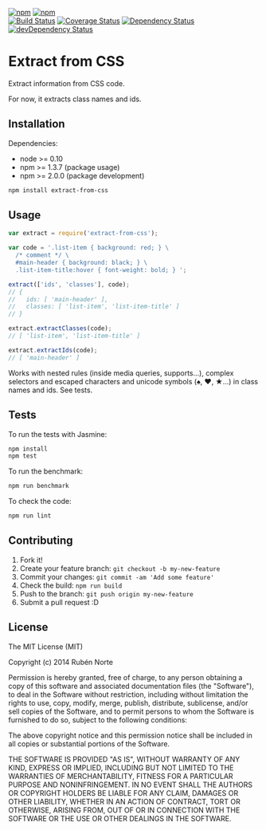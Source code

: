 [![npm](https://img.shields.io/npm/v/extract-from-css.svg)](https://npmjs.org/package/extract-from-css)
[![npm](https://img.shields.io/npm/l/extract-from-css.svg)](https://npmjs.org/package/extract-from-css)  
[![Build Status](https://travis-ci.org/rubennorte/extract-from-css.svg?branch=master)](https://travis-ci.org/rubennorte/extract-from-css)
[![Coverage Status](https://coveralls.io/repos/rubennorte/extract-from-css/badge.svg)](https://coveralls.io/r/rubennorte/extract-from-css)
[![Dependency Status](https://david-dm.org/rubennorte/extract-from-css.svg?theme=shields.io&style=flat)](https://david-dm.org/rubennorte/extract-from-css)
[![devDependency Status](https://david-dm.org/rubennorte/extract-from-css/dev-status.svg?theme=shields.io&style=flat)](https://david-dm.org/rubennorte/extract-from-css#info=devDependencies)

# Extract from CSS

Extract information from CSS code.

For now, it extracts class names and ids.

## Installation

Dependencies:

* node >= 0.10
* npm >= 1.3.7 (package usage)
* npm >= 2.0.0 (package development)

```bash
npm install extract-from-css
```

## Usage

```javascript
var extract = require('extract-from-css');

var code = '.list-item { background: red; } \
  /* comment */ \
  #main-header { background: black; } \
  .list-item-title:hover { font-weight: bold; } ';

extract(['ids', 'classes'], code);
// {
//   ids: [ 'main-header' ],
//   classes: [ 'list-item', 'list-item-title' ]
// }

extract.extractClasses(code);
// [ 'list-item', 'list-item-title' ]

extract.extractIds(code);
// [ 'main-header' ]
```

Works with nested rules (inside media queries, supports...), complex selectors and escaped characters and unicode symbols (♠, ♥, ★...) in class names and ids. See tests.

## Tests

To run the tests with Jasmine:

```bash
npm install
npm test
```

To run the benchmark:

```bash
npm run benchmark
```

To check the code:

```bash
npm run lint
```

## Contributing

1. Fork it!
2. Create your feature branch: `git checkout -b my-new-feature`
3. Commit your changes: `git commit -am 'Add some feature'`
4. Check the build: `npm run build`
4. Push to the branch: `git push origin my-new-feature`
5. Submit a pull request :D

## License

The MIT License (MIT)

Copyright (c) 2014 Rubén Norte

Permission is hereby granted, free of charge, to any person obtaining a copy
of this software and associated documentation files (the "Software"), to deal
in the Software without restriction, including without limitation the rights
to use, copy, modify, merge, publish, distribute, sublicense, and/or sell
copies of the Software, and to permit persons to whom the Software is
furnished to do so, subject to the following conditions:

The above copyright notice and this permission notice shall be included in
all copies or substantial portions of the Software.

THE SOFTWARE IS PROVIDED "AS IS", WITHOUT WARRANTY OF ANY KIND, EXPRESS OR
IMPLIED, INCLUDING BUT NOT LIMITED TO THE WARRANTIES OF MERCHANTABILITY,
FITNESS FOR A PARTICULAR PURPOSE AND NONINFRINGEMENT. IN NO EVENT SHALL THE
AUTHORS OR COPYRIGHT HOLDERS BE LIABLE FOR ANY CLAIM, DAMAGES OR OTHER
LIABILITY, WHETHER IN AN ACTION OF CONTRACT, TORT OR OTHERWISE, ARISING FROM,
OUT OF OR IN CONNECTION WITH THE SOFTWARE OR THE USE OR OTHER DEALINGS IN
THE SOFTWARE.